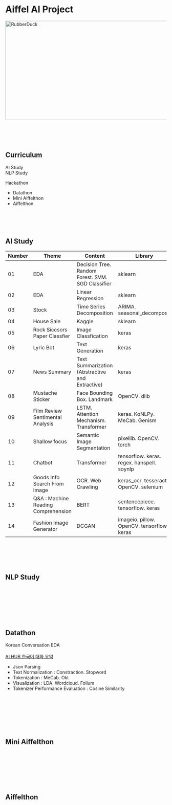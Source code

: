 
# Aiffel AI Project
<img src="https://velog.velcdn.com/images/leejaejun/post/f28d0ac3-0ff7-4489-89f6-9a161bf4cc9d/ee.png" width="600px" height="310px" title="px(픽셀) 크기 설정" alt="RubberDuck"></img><br/>
<br/><br/><br/><br/>

## Curriculum

AI Study
<br/>NLP Study

Hackathon
* Datathon
* Mini Aiffelthon
* Aiffelthon
<br/><br/><br/><br/><br/>

## AI Study
|Number|Theme|Content|Library|Data|
|---|---|---|---|---|
|01|EDA|Decision Tree. Random Forest. SVM. SGD Classifier|sklearn|load_digits, wine, breast_cancer|
|02|EDA|Linear Regression|sklearn|load_diabetes. Forecast use of a city bikeshare system|
|03|Stock|Time Series Decomposition|ARIMA. seasonal_decompose|Yahoo Finance : Samsung Electronics Co., Ltd. (005930.KS)|
|04|House Sale|Kaggle|sklearn|House Sales in King County|
|05|Rock Siccsors Paper Classfier|Image Classfication|keras|rock scissors paper image|
|06|Lyric Bot|Text Generation|keras|Song_Lyrics|
|07|News Summary|Text Summarization (Abstractive and Extractive)|keras|news_summary_more|
|08|Mustache Sticker|Face Bounding Box. Landmark|OpenCV. dlib|CelebA. ibug 300-W|
|09|Film Review Sentimental Analysis|LSTM. Attention Mechanism. Transformer|keras. KoNLPy. MeCab. Genism|Naver sentiment movie corpus v1.0|
|10|Shallow focus|Semantic Image Segmentation|pixellib. OpenCV. torch|unsplash image. deeplabv3_xception_tf_dim_ordering_tf_kernels|
|11|Chatbot|Transformer|tensorflow. keras. regex. hanspell. soynlp|Chatbot data for Korean v1.0|
|12|Goods Info Search From Image|OCR. Web Crawling|keras_ocr. tesseract. OpenCV. selenium|Book Cover Image|
|13|Q&A : Machine Reading Comprehension|BERT|sentencepiece. tensorflow. keras|KorQuAD 1.0|
|14|Fashion Image Generator|DCGAN|imageio. pillow. OpenCV. tensorflow. keras|CIFAR-10|

<br/><br/><br/><br/>
## NLP Study
<br/><br/><br/><br/><br/><br/>

## Datathon
Korean Conversation EDA 
<br/><br/>[AI HUB 한국어 대화 요약](https://aihub.or.kr/aidata/30714)

* Json Parsing
* Text Normalization : Constraction. Stopword
* Tokenization : MeCab. Okt
* Visualization : LDA. Wordcloud. Folium
* Tokenizer Performance Evaluation : Cosine Similarity

<br/><br/><br/><br/><br/><br/>
## Mini Aiffelthon
<br/><br/><br/><br/><br/><br/>
## Aiffelthon
<br/><br/><br/><br/><br/><br/>

